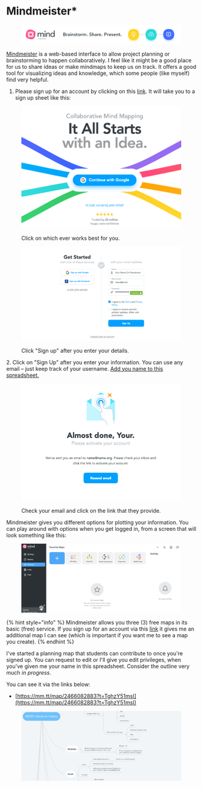 # Mindmeister\*

<figure><img src="../../.gitbook/assets/728x90.png" alt=""><figcaption></figcaption></figure>

[Mindmeister](https://www.mindmeister.com/?r=976984) is a web-based interface to allow project planning or brainstorming to happen collaboratively. I feel like it might be a good place for us to share ideas or make mindmaps to keep us on track. It offers a good tool for visualizing ideas and knowledge, which some people (like myself) find very helpful.&#x20;

1. Please sign up for an account by clicking on this [link](https://www.mindmeister.com/?r=976984). It will take you to a sign up sheet like this:

<figure><img src="../../.gitbook/assets/Screen Shot 2022-10-21 at 7.07.37 PM.png" alt=""><figcaption><p>Click on which ever works best for you. </p></figcaption></figure>

<figure><img src="../../.gitbook/assets/Screen Shot 2022-10-21 at 7.08.59 PM.png" alt=""><figcaption><p>Click "Sign up" after you enter your details.</p></figcaption></figure>

2\. Click on "Sign Up" after you enter your information. You can use any email – just keep track of your username. [Add you name to this spreadsheet.](https://docs.google.com/spreadsheets/d/13qCBEz-SuqnpS4KTj55guhPZ2Wr1dLi53RV-5BN87pA/edit?usp=sharing)

<figure><img src="../../.gitbook/assets/Screen Shot 2022-10-21 at 7.10.00 PM.png" alt=""><figcaption><p>Check your email and click on the link that they provide. </p></figcaption></figure>

Mindmeister gives you different options for plotting your information. You can play around with options when you get logged in, from a screen that will look something like this:&#x20;

<figure><img src="../../.gitbook/assets/Screen Shot 2022-10-21 at 7.16.36 PM.png" alt=""><figcaption></figcaption></figure>

{% hint style="info" %}
Mindmeister allows you three (3) free maps in its basic (free) service. If you sign up for an account via this [link](https://www.mindmeister.com/?r=976984) it gives me an additional map I can see (which is important if you want me to see a map you create).&#x20;
{% endhint %}

I've started a planning map that students can contribute to once you're signed up. You can request to edit or I'll give you edit privileges, when you've given me your name in this spreadsheet. Consider the outline very much _in progress_.&#x20;

You can see it via the links below:

* [https://mm.tt/map/2466082883?t=TghzY51msI](https://mm.tt/map/2466082883?t=TghzY51msI)

<figure><img src="../../.gitbook/assets/Screen Shot 2022-10-21 at 9.09.34 PM.png" alt=""><figcaption></figcaption></figure>
